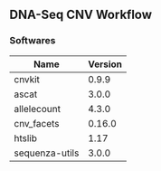 ## DNA-Seq CNV Workflow

### Softwares

| Name           | Version |
| -------------- | ------- |
| cnvkit         | 0.9.9   |
| ascat          | 3.0.0   |
| allelecount    | 4.3.0   |
| cnv_facets     | 0.16.0  |
| htslib         | 1.17    |
| sequenza-utils | 3.0.0   |
